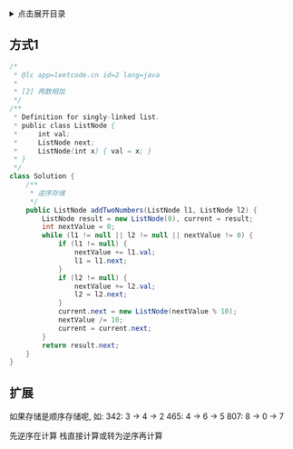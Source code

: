<details>
<summary>点击展开目录</summary>
<!-- TOC -->

- [方式1](#方式1)
- [扩展](#扩展)

<!-- /TOC -->
</details>

## 方式1

```Java
/*
 * @lc app=leetcode.cn id=2 lang=java
 *
 * [2] 两数相加
 */
/**
 * Definition for singly-linked list.
 * public class ListNode {
 *     int val;
 *     ListNode next;
 *     ListNode(int x) { val = x; }
 * }
 */
class Solution {
    /**
     * 逆序存储
     */
    public ListNode addTwoNumbers(ListNode l1, ListNode l2) {
        ListNode result = new ListNode(0), current = result;
        int nextValue = 0;
        while (l1 != null || l2 != null || nextValue != 0) {
            if (l1 != null) {
                nextValue += l1.val;
                l1 = l1.next;
            }
            if (l2 != null) {
                nextValue += l2.val;
                l2 = l2.next;
            }
            current.next = new ListNode(nextValue % 10);
            nextValue /= 10;
            current = current.next;
        }
        return result.next;
    }
}
```

## 扩展

如果存储是顺序存储呢, 如:
342: 3 -> 4 -> 2
465: 4 -> 6 -> 5
807: 8 -> 0 -> 7

先逆序在计算
栈直接计算或转为逆序再计算
